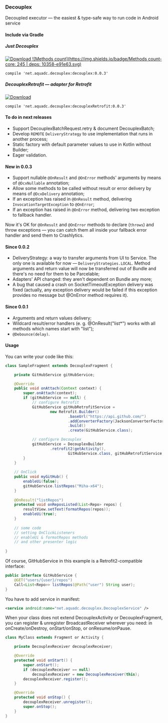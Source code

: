 ### Decouplex ###
Decoupled executor — the easiest &amp; type-safe way to run code in Android service

#### Include via Gradle ####

##### Just Decouplex #####

[ ![Download](https://api.bintray.com/packages/miha-x64/maven/Decouplex/images/download.svg) ](https://bintray.com/miha-x64/maven/Decouplex/_latestVersion)
[ ![Methods count](https://img.shields.io/badge/Methods count-core: 245 | deps: 10358-e91e63.svg) ](http://www.methodscount.com/?lib=net.aquadc.decouplex%3Adecouplex%3A%2B)

`compile 'net.aquadc.decouplex:decouplex:0.0.3'`


##### DecouplexRetrofit — adapter for Retrofit #####
[ ![Download](https://api.bintray.com/packages/miha-x64/maven/Decouplex-Retrofit/images/download.svg) ](https://bintray.com/miha-x64/maven/Decouplex-Retrofit/_latestVersion)

`compile 'net.aquadc.decouplex:decouplexRetrofit:0.0.3'`

#### To do in next releases ####

- Support DecouplexBatchRequest.retry & document DecouplexBatch;
- Develop `REMOTE` `DeliveryStrategy` to use implementation that runs in another process;
- Static factory with default parameter values to use in Kotlin without Builder;
- Eager validation.

#### New in 0.0.3 ####
- Support nullable `@OnResult` and `@OnError` methods' arguments by means of `@DcxNullable` annotation;
- Allow some methods to be called without result or error delivery by means of `@DcxDelivery` annotation;
- If an exception has raised in `@OnResult` method, delivering `InvocationTargetException` to `@OnError`;
- If an exception has raised in `@OnError` method, delivering two exception to fallback handler.

Now it's OK for `@OnResult` and `@OnError` methods to declare (`throws`) and throw exceptions — 
you can catch them all inside your fallback error handler and send them to Crashlytics.

#### Since 0.0.2 ####

- DeliveryStrategy: a way to transfer arguments from UI to Service.
The only one is available for now — `DeliveryStrategies.LOCAL`.
Method arguments and return value will now be transferred out of Bundle and there's
no need for them to be Parcelable;
- Adapters' API changed: they aren't dependent on Bundle any more;
- A bug that caused a crash on SocketTimeoutException delivery was fixed
(actually, any exception delivery would be failed if this exception provides no message
but @OnError method requires it).

#### Since 0.0.1 ####

- Arguments and return values delivery;
- Wildcard result/error handlers (e. g. @OnResult("list*") works with all methods which names start with "list");
- `@Debounce(delay)`.

#### Usage ####

You can write your code like this:
```java
class SampleFragment extends DecouplexFragment {

    private GitHubService gitHubService;

    @Override
    public void onAttach(Context context) {
        super.onAttach(context);
        if (gitHubService == null) {
            // configure Retrofit
            GitHubService gitHubRetrofitService =
                    new Retrofit.Builder()
                            .baseUrl("https://api.github.com/")
                            .addConverterFactory(JacksonConverterFactory.create())
                            .build()
                            .create(GitHubService.class);

            // configure Decouplex
            gitHubService = DecouplexBuilder
                    .retrofit2(getActivity(),
                            GitHubService.class, gitHubRetrofitService, getClass());
        }
    }
    
    // OnClick
    public void myGitHub() {
        enableUi(false);
        gitHubService.listRepos("Miha-x64");
    }
    
    @OnResult("listRepos")
    protected void onReposListed(List<Repo> repos) {
        resultView.setText(formatRepos(repos));
        enableUi(true);
    }
    
    // some code
    // setting OnClickListeners
    // enableUi & formatRepos methods
    // and other presenter logic
    
}
```
Of course, GitHubService in this example is a Retrofit2-compatible interface:
```java
public interface GitHubService {
    @GET("users/{user}/repos")
    Call<List<Repo>> listRepos(@Path("user") String user);
}
```


You have to add service in manifest:
```xml
<service android:name="net.aquadc.decouplex.DecouplexService" />
```


When your class does not extend DecouplexActivity or DecouplexFragment,
you can register & unregister BroadcastReceiver wherever you need:
in onCreate/onDestroy, onStart/onStop, or onResume/onPause.

```java
class MyClass extends Fragment or Activity {

    private DecouplexReceiver decouplexReceiver;

    @Override
    protected void onStart() {
        super.onStart();
        if (decouplexReceiver == null)
            decouplexReceiver = new DecouplexReceiver(this);
        decouplexReceiver.register();
    }

    @Override
    protected void onStop() {
        decouplexReceiver.unregister();
        super.onStop();
    }
}
```
